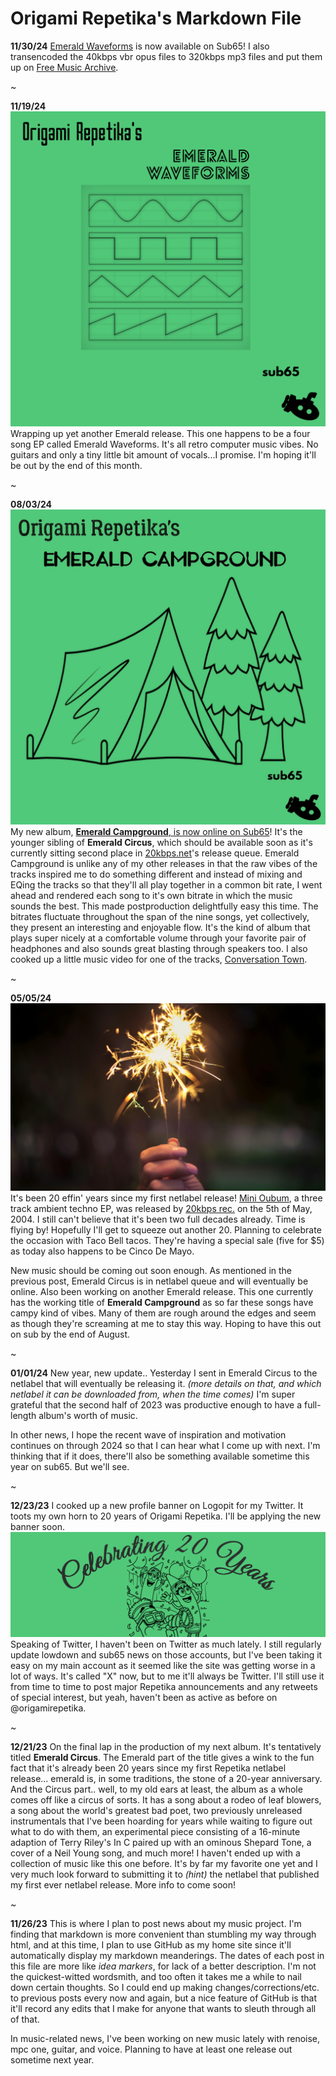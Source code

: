 # Origami Repetika's Markdown File 
**11/30/24**
[Emerald Waveforms](https://archive.org/details/s65156) is now available on Sub65! I also transencoded the 40kbps vbr opus files to 320kbps mp3 files and put them up on [Free Music Archive](https://freemusicarchive.org/music/Origami_Repetika/emerald-waveforms). 

~

**11/19/24**
![Emerald Waveforms](https://github.com/agent220/origamirepetika/blob/main/media/emeraldwaveforms.png) 
Wrapping up yet another Emerald release. This one happens to be a four song EP called Emerald Waveforms. It's all retro computer music vibes. No guitars and only a tiny little bit amount of vocals...I promise. I'm hoping it'll be out by the end of this month. 

~

**08/03/24**
![Emerald Campground Artwork](https://github.com/agent220/origamirepetika/blob/main/media/emeraldcampground.jpg) 
My new album, [**Emerald Campground**, is now online on Sub65](https://archive.org/details/s65148)! It's the younger sibling of **Emerald Circus**, which should be available soon as it's currently sitting second place in [20kbps.net](https://20kbps.net)'s release queue. 
Emerald Campground is unlike any of my other releases in that the raw vibes of the tracks inspired me to do something different and instead of mixing and EQing the tracks so that they'll all play together in a common bit rate, I went ahead and rendered each song to it's own bitrate in which the music sounds the best. This made postproduction delightfully easy this time. The bitrates fluctuate throughout the span of the nine songs, yet collectively, they present an interesting and enjoyable flow. It's the kind of album that plays super nicely at a comfortable volume through your favorite pair of headphones and also sounds great blasting through speakers too. 
I also cooked up a little music video for one of the tracks, [Conversation Town](https://youtu.be/jhOjQ8nYVIw?si=49kDxjUbguE0htjy). 

~

**05/05/24**
![sparklers](https://github.com/agent220/origamirepetika/blob/main/media/celebratorysparklers.jpeg) 
It's been 20 effin' years since my first netlabel release! [Mini Oubum](https://archive.org/details/20k085), a three track ambient techno EP, was released by [20kbps rec.](https://20kbps.net) on the 5th of May, 2004. I still can't believe that it's been two full decades already. Time is flying by! Hopefully I'll get to squeeze out another 20. Planning to celebrate the occasion with Taco Bell tacos. They're having a special sale (five for $5) as today also happens to be Cinco De Mayo. 

New music should be coming out soon enough. As mentioned in the previous post, Emerald Circus is in netlabel queue and will eventually be online. Also been working on another Emerald release. This one currently has the working title of **Emerald Campground** as so far these songs have campy kind of vibes. Many of them are rough around the edges and seem as though they're screaming at me to stay this way. Hoping to have this out on sub by the end of August. 

~

**01/01/24**
New year, new update.. Yesterday I sent in Emerald Circus to the netlabel that will eventually be releasing it. *(more details on that, and which netlabel it can be downloaded from, when the time comes)*  I'm super grateful that the second half of 2023 was productive enough to have a full-length album's worth of music. 

In other news, I hope the recent wave of inspiration and motivation continues on through 2024 so that I can hear what I come up with next. I'm thinking that if it does, there'll also be something available sometime this year on sub65. But we'll see. 

~

**12/23/23**
I cooked up a new profile banner on Logopit for my Twitter. It toots my own horn to 20 years of Origami Repetika. I'll be applying the new banner soon.
![banner](https://github.com/agent220/origamirepetika/blob/main/media/20%20years%20Twitter%20banner.png) 
Speaking of Twitter, I haven't been on Twitter as much lately. I still regularly update lowdown and sub65 news on those accounts, but I've been taking it easy on my main account as it seemed like the site was getting worse in a lot of ways. It's called "X" now, but to me it'll always be Twitter. I'll still use it from time to time to post major Repetika announcements and any retweets of special interest, but yeah, haven't been as active as before on @origamirepetika. 

~

**12/21/23**
On the final lap in the production of my next album. It's tentatively titled **Emerald Circus**. The Emerald part of the title gives a wink to the fun fact that it's already been 20 years since my first Repetika netlabel release... emerald is, in some traditions, the stone of a 20-year anniversary. And the Circus part.. well, to my old ears at least, the album as a whole comes off like a circus of sorts. It has a song about a rodeo of leaf blowers, a song about the world's greatest bad poet, two previously unreleased instrumentals that I've been hoarding for years while waiting to figure out what to do with them, an experimental piece consisting of a 16-minute adaption of Terry Riley's In C paired up with an ominous Shepard Tone, a cover of a Neil Young song, and much more! I haven't ended up with a collection of music like this one before. It's by far my favorite one yet and I very much look forward to submitting it to *(hint)* the netlabel that published my first ever netlabel release. More info to come soon! 

~

**11/26/23** This is where I plan to post news about my music project. 
I'm finding that markdown is more convenient than stumbling my way through html, and at this time, I plan to use GitHub as my home site since it'll automatically display my markdown meanderings. The dates of each post in this file are more like *idea markers*, for lack of a better description. I'm not the quickest-witted wordsmith, and too often it takes me a while to nail down certain thoughts. So I could end up making changes/corrections/etc. to previous posts every now and again, but a nice feature of GitHub is that it'll record any edits that I make for anyone that wants to sleuth through all of that.

In music-related news, I've been working on new music lately with renoise, mpc one, guitar, and voice. Planning to have at least one release out sometime next year. 
